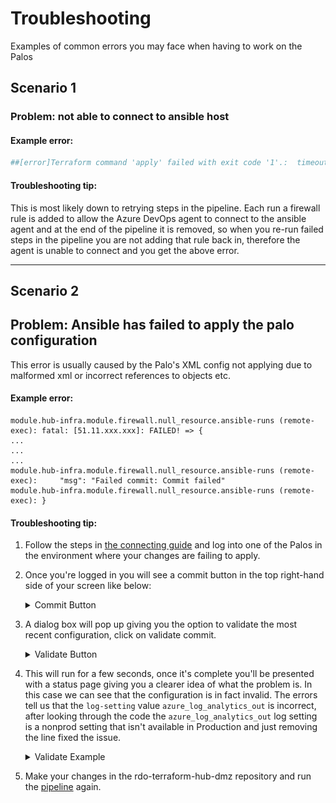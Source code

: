 # Troubleshooting 

Examples of common errors you may face when having to work on the Palos

## Scenario 1
### **Problem:** not able to connect to ansible host

#### **Example error:**
```bash
##[error]Terraform command 'apply' failed with exit code '1'.:  timeout - last error: dial tcp 51.137.145.88:22: i/o timeout
```

#### **Troubleshooting tip:**
This is most likely down to retrying steps in the pipeline.
Each run a firewall rule is added to allow the Azure DevOps agent to connect to the ansible agent and at the end of the pipeline it is removed, so when you re-run failed steps in the pipeline you are not adding that rule back in, therefore the agent is unable to connect and you get the above error.

---
## Scenario 2
## Problem: Ansible has failed to apply the palo configuration

This error is usually caused by the Palo's XML config not applying due to malformed xml or incorrect references to objects etc. 

#### **Example error:**
```
module.hub-infra.module.firewall.null_resource.ansible-runs (remote-exec): fatal: [51.11.xxx.xxx]: FAILED! => {
...
...
...
module.hub-infra.module.firewall.null_resource.ansible-runs (remote-exec):     "msg": "Failed commit: Commit failed"
module.hub-infra.module.firewall.null_resource.ansible-runs (remote-exec): }
```

#### **Troubleshooting tip:**

1. Follow the steps in [the connecting guide](connecting.md) and log into one of the Palos in the environment where your changes are failing to apply. 

2. Once you're logged in you will see a commit button in the top right-hand side of your screen like below:
    <details> 
    <summary>Commit Button</summary>

    ![Commit Button](images/palo-commit.png)
   
    </details>

3. A dialog box will pop up giving you the option to validate the most recent configuration, click on validate commit. 

    <details> 
    <summary>Validate Button</summary>

    ![Validate Button](images/validate-button.png)

    </details>

4. This will run for a few seconds, once it's complete you'll be presented with a status page giving you a clearer idea of what the problem is. 
In this case we can see that the configuration is in fact invalid. 
The errors tell us that the `log-setting` value `azure_log_analytics_out` is incorrect, after looking through the code the `azure_log_analytics_out` log setting is a nonprod setting that isn't available in Production and just removing the line fixed the issue. 

    <details> 
    <summary>Validate Example</summary>
    
    ![Validate Example](images/example-validate.png)
    
    </details>

5. Make your changes in the rdo-terraform-hub-dmz repository and run the [pipeline](https://dev.azure.com/hmcts/PlatformOperations/_build?definitionId=226&_a=summary) again.
